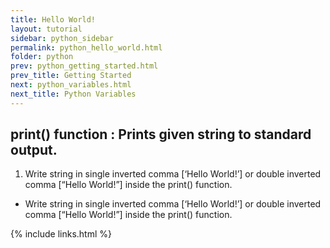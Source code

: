 ```yaml
---
title: Hello World!
layout: tutorial
sidebar: python_sidebar
permalink: python_hello_world.html
folder: python
prev: python_getting_started.html
prev_title: Getting Started
next: python_variables.html
next_title: Python Variables
---
```


## print() function : Prints given string to standard output.
1. Write string in single inverted comma [‘Hello World!’]  or double inverted comma [“Hello World!”] inside the print() function.

<div id="tut-content"> 
    <ul>
        <li> Write string in single inverted comma [‘Hello World!’]  or double inverted comma [“Hello World!”] inside the print() function. </li>
    </ul> 
</div>




{% include links.html %}